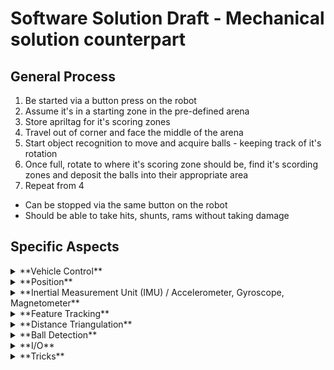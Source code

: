 # Software Solution Draft - Mechanical solution counterpart

## General Process

1. Be started via a button press on the robot
2. Assume it's in a starting zone in the pre-defined arena
3. Store apriltag for it's scoring zones
3. Travel out of corner and face the middle of the arena
4. Start object recognition to move and acquire balls - keeping track of it's rotation
5. Once full, rotate to where it's scoring zone should be, find it's scording zones and deposit the balls into their appropriate area
6. Repeat from 4

- Can be stopped via the same button on the robot
- Should be able to take hits, shunts, rams without taking damage

## Specific Aspects
<details>
<summary>**Vehicle Control**</summary>

The robot needs to control itself within the arena to perform it's tasks.

A motor

</details>

<details>
<summary>**Position**</summary>

A crucial aspect of the task is to travel back to your starting position to deposit your acquired balls

</details>


<details>
<summary>**Inertial Measurement Unit (IMU) / Accelerometer, Gyroscope, Magnetometer**</summary>

Such devices measure a variety of forces acting on it, and can theoretically be used to track position. 

**Pros**

- Computationally simple
- Cheap

**Cons**

- In the real world, the hardware will have error, along with the implementing software and accuracy cannot be confirmed.
	- An IMU (or it's components) will have particular bias ("traits/characteristics") which theoretically could be identified and accounted for, but increases software complexity for going with a simpler hardware approach.
	- The application requires integration of the samples over time which as with all digital processing is always a compromise, and will induce error in software.

</details>

<details>
<summary>**Feature Tracking**</summary>

Spatial localisation and mapping (SLAM) operates on tracking features movement and localising the camera position in each frame to map it's path.

**Pros**

- Can use April Tags (fiduals) to perform SLAM to simplify feature recognition
- Would be pretty awesome
- Would put Jetson Nano to great use

**Cons**

- Relatively high frame rate would be preferable (5fps+)
- Computationally and technically complex

</details>

<details>
<summary>**Distance Triangulation**</summary>

Using ultrasonic distance sensors for example; positioning can be theoretically achieved by localising yourself

**Pros**

- 


**Cons**

- System could be occluded by other robots or objects in the arena leading to false distances
- More advanced implementations of this, such as the use of LiDar would better, but would be exceedingly expensive.

</details>

<details>
<summary>**Ball Detection**</summary>

In any design, some ball detection is can be implemented to optimise the acqusition of balls (instead of sweeping across the arena in a bruteforce manner).
In particular cases, further detection can be used to differentiate between tennis and ping pong balls. Perhaps for prioistration, or for sorting. (However sorting is likely to be majorly mechanically achieved, through the aid of software)

</details>

<details>
<summary>**I/O**</summary>

A variety of I/O will be incorporated, for example, the robot may have:

- Electronic speed controllers (ESCs)
- Inertial Measurement Unit (IMU)
- Servo actuators (for scooping, herding, sorting)
- Distance sensors (likely ultrasonic)
- Weight sensors (unlikely)

</details>

<details>
<summary>**Tricks**</summary>

- Have images of balls on our robot to fake out other camera recognition robots
- Steal other robots balls
- Acquire all balls in the arena irrelevant to type, and sort on-board the robot

</details>
